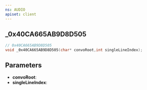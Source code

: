 ```yaml
---
ns: AUDIO
apiset: client
---
```

## _0x40CA665AB9D8D505

```c
// 0x40CA665AB9D8D505
void _0x40CA665AB9D8D505(char* convoRoot,int singleLineIndex);
```


## Parameters
* **convoRoot**:
* **singleLineIndex**: